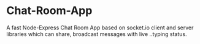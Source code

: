# Chat-Room-App
A fast Node-Express Chat Room App based on socket.io client and server libraries which can share, broadcast messages with live ..typing status.
